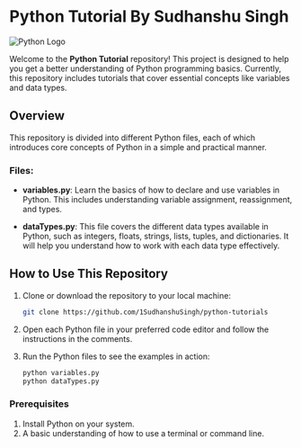 # Python Tutorial By Sudhanshu Singh

![Python Logo](https://upload.wikimedia.org/wikipedia/commons/c/c3/Python-logo-notext.svg)

Welcome to the **Python Tutorial** repository! This project is designed to help you get a better understanding of Python programming basics. Currently, this repository includes tutorials that cover essential concepts like variables and data types.

## Overview

This repository is divided into different Python files, each of which introduces core concepts of Python in a simple and practical manner.

### Files:

- **variables.py**: Learn the basics of how to declare and use variables in Python. This includes understanding variable assignment, reassignment, and types.
  
- **dataTypes.py**: This file covers the different data types available in Python, such as integers, floats, strings, lists, tuples, and dictionaries. It will help you understand how to work with each data type effectively.

## How to Use This Repository

1. Clone or download the repository to your local machine:

   ```bash
   git clone https://github.com/1SudhanshuSingh/python-tutorials

2. Open each Python file in your preferred code editor and follow the instructions in the comments.

3. Run the Python files to see the examples in action:
    ```bash
    python variables.py
    python dataTypes.py

### Prerequisites

1. Install Python on your system.
2. A basic understanding of how to use a terminal or command line.
